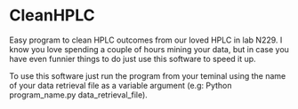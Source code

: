 # CleanHPLC
Easy program to clean HPLC outcomes from our loved HPLC in lab N229. I know you love spending a couple of hours mining your data, but in case you have even funnier things to do just use this software to speed it up. 

To use this software just run the program from your teminal using the name of your data retrieval file as a variable argument (e.g: Python program_name.py data_retrieval_file).
